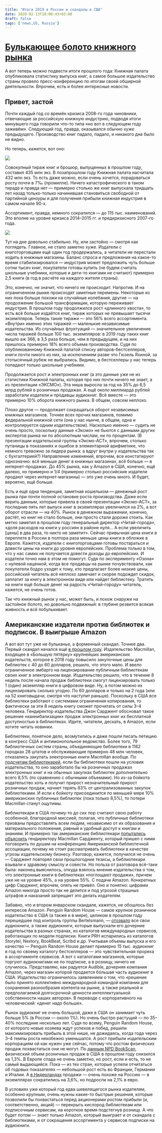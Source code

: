 ```yaml
---
title: "Итоги 2019 в России и скандалы в США"
date: 2020-02-13T18:00:43+03:00
draft: false
tags: ['news,US, Russia']
---
```


# [Булькающее болото книжного рынка](https://gorky.media/context/bulkayushhee-boloto-knizhnogo-rynka/)

А вот теперь можно подвести итоги прошлого года: Книжная палата опубликовала статистику выпуска книг, а самое большое издательство страны провело пресс-конференцию по итогам своей обширной деятельности. Впрочем, есть и более интересные новости.

## Привет, застой

Почти каждый год со времён кризиса 2008-го года чиновники, отвечающие за российскую книжную индустрию, подводя итоги минувшего года говорили что-то типа «но вот в следующем году заживём». Следующий год, правда, оказывался обычно хуже предыдущего. Производство книг падало, падало, и никакого дна было не видно.

Но теперь, кажется, вот оно: 

![](https://dl.dropboxusercontent.com/s/290qrkiei7zpmvq/2019_russia_tirazh.jpeg)

Совокупный тираж книг и брошюр, выпущенных в прошлом году, составил 435 млн экз. В позапрошлом году Книжная палата насчитала 432 млн экз. То есть даже можно, если очень хочется, порадоваться росту почти в 7‰ (промилле). Ничего катастрофического в таком тираде и правда нет — примерно столько же книг выпускала тридцать лет назад только-только начинившая становиться свободной от партийной цензуры и для получения прибыли книжная индустрия в самом начале 90-х.

Ассортимент, правда, немного сократился — до 115 тыс. наименований. Это вполне на уровне кризиса 2014–2015 гг. и предкризисного 2007-го года. 

![](https://dl.dropboxusercontent.com/s/0xst4pkfop6869f/2019_russia_titles.jpeg)

Тут на дне довольно стабильно. Ну, или застойно — смотря как поглядеть. Главное, не стало заметно хуже. Издатели с книготорговцами ещё один год продержались, а читатели не перестали ходить в книжные магазины. Баланс спроса и предложения на какое-то время стабилизировался — индустрия может предложить чуть больше сотни тысяч книг, покупатели готовы купить (не будем считать школьные учебники, которые и дети-то книгами не считают) примерно 2,5 книги (в год в расчёте на каждого жителя страны).

Это, конечно, не значит, что ничего не происходит. Напротив. И на ограниченном рынке происходят заметные перемены. Некоторые из них пока больше похожи на случайные колебания, другие — на продолжение большой трансформации, которую переживает индустрия. В прошлом году продолжился рост «длинного хвоста», то есть всё больше издаётся книг, тираж которых не превышает тысячи экземпляров. Теперь такие тиражи — это 56% всего ассортимента. «Внутри» именно этих тиражей — маленькие независимые издательства. Из случайных флуктуаций — значительное увеличение числа тиражей больше 100 тыс. экземпляров: в 2019 году таких книг вышло аж 366, в 3,5 раза больше, чем в предыдущем, и на них пришлось примерно 18% всего объема производства. Судя по опубликованному Книжной палатой списку авторов-бестселлеров, книги почти никого из них, за исключением разве что Гюзель Яхиной, за стотысячный рубеж не выбрались. Видимо, в бестселлеры у нас теперь попадают только школьные учебники.

Продолжается рост и электронных книг (а это данные уже не из статистики Книжной палаты, которая про них почти ничего не знает, а из презентации «ЭКСМО»). Эта ниша выросла за год на 35% до 6,5 млрд рублей в розничных продажах. А ещё около миллиарда рублей заработали издатели и продавцы аудиокниг. Всё вместе — это примерно 10% оборота книжного рынка. В общем, совсем неплохо.

Плохо другое — продолжает сокращаться оборот независимых книжных магазинов. Точнее всех прочих магазинов, помимо федеральной книжной сети (она у нас нынче, в общем, одна и контролируется одним издательством). Насколько именно — судить не очень просто, поскольку данные «Эксмо» не бьются с данными других экспертов рынка ни по абсолютным числам, ни по процентам. (В презентации издательской группы «Эксмо-АСТ», впрочем, столько путаницы в показаниях и ошибок в элементарной арифметике, что немного тревожно за лидера рынка: а вдруг внутри у издательства так с бухгалтерией?) Направление изменений, впрочем, все констатируют однозначно: всё меньше денег в книжных магазинах, всё больше — в интернет-продажах. До 45% рынка, как у Amazon в США, конечно, ещё далеко, но примерно и 1/4 (примерно столько российские издатели продают через интернет-магазины) — это уже очень много. И будет, вероятно, ещё больше.

Есть и ещё одна тенденция, заметная кошельком — денежный рост рынка при почти полной остановке роста производства. Даже если верить данным, которые привела в своей презентации «Эксмо-АСТ», за последние пять лет выпуск книг в экземплярах увеличился на 2%, а вот оборот отрасли — на 40%. Рынок в денежном выражении, конечно, растёт, но книг не стало больше, они просто стали дороже стоить. Как метко заметил в прошлом году генеральный директор «Читай-города», «доля расходов на книги у россиян в районе нуля… А если увеличить [цены] в два раза, то никто не заметит». Сейчас привычная цена книги в переплете в России в полтора раза меньше цены книги в обложке в Европе. Кажется, издатели с книготорговцами готовы постараться и довести цены на книги до уровня европейских. Проблема только в том, что у нас самих не получается довести доходы до европейских. И издатели точно нам в этом не помогут. Судя по эксперименту «Озона» с нулевой наценкой, когда все продавцы на рынке почувствовали, как покупатели бодро уходят к тому, кто предлагает более низкие цены, российский читатель всё неплохо замечает и скорее подождет скидок, заплатит за книгу в электронном виде или найдет библиотеку. Тратить на книги ещё больше денег на радость «Читай-городу» читатель, кажется, не очень готов.

Так что книжный рынок у нас, может быть, и похож снаружи на застойное болото, но довольно подвижный: в глубине резвится всякая живность и всё побулькивает.

## Американские издатели против библиотек и подписок. В выигрыше Amazon

А вот вот тут уже не бульканье, а форменный скандал. Точнее два. Первый скандал начался ещё [в прошлом году](https://gorky.media/context/avgust-nachalsya-31-iyulya/). Издательство Macmillan, входящее в «Большую пятёрку» крупнейших американских издательств, которое в 2018 году повысило закупочные цены для библиотек с 40 до 60 долларов, решило, что этого мало. И ввело ограниченное эмбарго на лицензирование публичным библиотекам своих книг в электронном виде. Издательство решило, что в течение 8 недель после начала продаж библиотеки смогут лицензировать только 1 (один) экземпляр книги в цифровом виде. Ну, а потом можно их лицензировать сколько угодно. По 60 долларов и только на 2 года (или на 52 книговыдачи, смотря что наступит раньше). Поскольку в США все библиотеки работают с системами ограничения копирования, то фактически за эти 8 недель книгу сможет прочитать от силы 3–4 человека. Гендиректор издательства Джон Сарджент обосновал такое решение «каннибализации» продаж электронных книг их бесплатной доступностью в библиотеках. Идите, читатели, дескать, в Amazon, если хотите читать новинки.

Библиотеки, понятное дело, возмутились и даже пошли писать петицию в конгресс США и антимонопольное ведомство. Более того, 79 библиотечных систем страны, объединяющие библиотеки в 1162 городках 28 штатов и обслуживающие примерно 48 млн человек, отказались закупать электронные книги Macmillan вообще. По [подсчетам библиотекарей](http://www.readersfirst.org/news/2020/1/16/is-the-macmillan-boycott-working), если бы библиотеки пошли на условия издательства, то оно заработало бы на розничных продажах электронных книг и на обычных закупках библиотек дополнительно всего 8,5% (по сравнению с обычными объемами). Но из-за бойкота издательство хоть и получит прирост незначительный прирост розничных продаж, начнет терять 83% от централизованных закупок библиотеками. И если к бойкоту присоединится по меньшей мере 10% американских публичных библиотек (пока только 8,5%), то потери Macmillan станут ощутимы.

Библиотекари в США почему-то до сих пор считают свою работу особенной, благородной миссией, полагая, что публичные библиотеки призваны предоставлять всем людям, независимо от их образования и материального положения, равный и удобный доступ к книгам и знаниям. И примерно так американские библиотекари [попытались объяснить](https://www.publishersweekly.com/pw/by-topic/industry-news/libraries/article/82261-ala-midwinter-2020-macmillan-ceo-john-sargent-librarians-spar-over-e-book-embargo.html) гендиректору Macmillan Сардженту, который пришел с ними поговорить по душам на конференцию Американской библиотечной ассоциации, почему не стоит рассматривать библиотеки в качестве угрозы издательскому бизнесу. Разговор, кажется, получился не очень — Сарджент повторял свои прошлогодние тезисы, а библиотекари взывали к здравому смыслу и совести. Но польза от разговора всё-таки была: наконец выяснилось, откуда взялось мнение издательства о том, что электронные книги в библиотеках «поглощают продажи», причем уже не на уровне 45%, а на уровне 55%. С подачи Amazon. Конкретных цифр Сарджент, впрочем, опять не привёл. Оно и понятно: цифрами Amazon никогда просто так не делится и под угрозой страшных штрафов и наказаний запрещает это делать издателям.

Забавно, что и втором январском скандале, кажется, не обошлось без интересов Amazon. Penguin Random House — самое крупное розничное издательство в США (а также и в мире), целиком в прошлом году перешедшее под контроль группы Bertelsmann, — [отозвало](https://publishingperspectives.com/2020/01/penguin-random-house-exits-international-unlimited-subscription-fueling-speculation/) все свои аудиокниги, а также аудиокниги, которые выпускали его дочерние издательства в разных странах, из каталогов международных сервисов, работающих по модели подписки. Книги PRH испарились из каталогов Storytel, Nextory, BookBeat, Scribd и др. Учитывая объемы выпуска и его качество — Penguin Random House делает примерно 15 тыс. аудиокниг в год по своему каталогу бестселлеров — это чувствительная прореха в ассортименте сервисов. А вот с каталогами магазинов, которые торгуют аудиокнигами не по подписке, а в розницу, ничего не случилось. Представляю, как радуется Audible, дочерняя компания Amazon, через магазин которой продается бóльшая часть аудиокниг в США. Издательство ограничилось заявлением о том, что «решение было принято коллективно международной командой компании для сохранения разнообразия контента на рынке, а также реальной и предполагаемой долгосрочной ценности интеллектуальной собственности наших авторов». В переводе с корпоративного на человеческий: «денег надо больше».

Рынок аудиокниг не очень большой, даже в США он занимает чуть больше 5% (в России — около 1%). Но очень быстро растущий — по 35–40% последние несколько лет. Судя по всему, Penguin Random House, от которого новые хозяева ждут успехов и побед, решили максимизировать прибыль в этой нише, не дожидаясь, когда года через 3–4 темпы роста неизбежно уменьшатся. А рост прибыли издательским корпорациям ой как нужен уже сейчас, потому что ростом физических продаж похвастаться они не могут. По [данным NPD BookScan](https://www.publishersweekly.com/pw/by-topic/industry-news/financial-reporting/article/82152-print-unit-sales-fell-1-3-in-2019.html), физический объем розничных продаж в США в прошлом году снизился на 1,3%. В Европе спада не очень заметно, но рост, если и есть, то не самый выдающийся. Пока — из тех стран, которые успели отчитаться об годовых показателях — небольшой рост есть во Франции, Германии и Италии. А [в Нидерландах](https://thenewpublishingstandard.com/netherlands-book-market-grew-2-1-in-2019-despite-fewer-books-sold/) продажи — очень похоже на Россию — в экземплярах сократились на 3,6%, но подросли на 2,1% в евро.

В условиях уже который год едва шевелящегося рынка издателям, особенно крупным, очень нужны какие-то быстрые решения, которые позволили бы похвастаться перед акционерами ростом прибыли (и, соответственно, акций) — перекрыть кислород библиотекам или подписочным сервисам, на короткое время подстегнув розницу. А что будет потом — знает только Amazon, который выиграет и от скандала с библиотеками, и от сокращения ассортимента у сервисов подписки на аудиокниги.